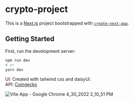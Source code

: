 # crypto-project  
This is a [Next.js](https://nextjs.org/) project bootstrapped with [`create-next-app`](https://github.com/vercel/next.js/tree/canary/packages/create-next-app).

## Getting Started

First, run the development server:

```bash
npm run dev
# or
yarn dev
```

UI: Created with tailwind css and daisyUi.  
API: [Coingecko](https://www.coingecko.com/)

![Vite App - Google Chrome 4_30_2022 2_10_51 PM](https://user-images.githubusercontent.com/73068793/166100490-a8caad6a-4dce-458e-bff5-f600bba96714.png)
